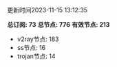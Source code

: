 更新时间2023-11-15 13:12:35

**总订阅: 73**
**总节点: 776**
**有效节点: 213**
- v2ray节点: 183
- ss节点: 16
- trojan节点: 14
